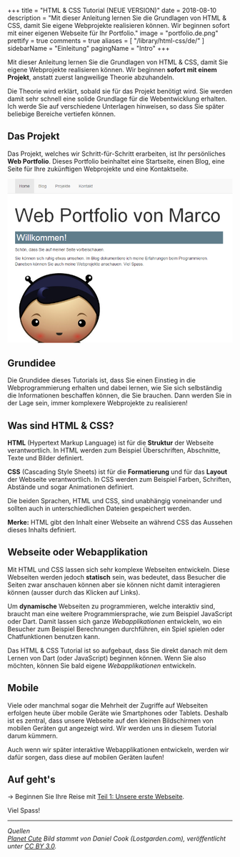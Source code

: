 +++
title = "HTML & CSS Tutorial (NEUE VERSION)"
date = 2018-08-10
description = "Mit dieser Anleitung lernen Sie die Grundlagen von HTML & CSS, damit Sie eigene Webprojekte realisieren können. Wir beginnen sofort mit einer eigenen Webseite für Ihr Portfolio."
image = "portfolio.de.png"
prettify = true
comments = true
aliases = [ 
  "/library/html-css/de/" 
]
sidebarName = "Einleitung"
pagingName = "Intro"
+++

Mit dieser Anleitung lernen Sie die Grundlagen von HTML & CSS, damit Sie eigene Webprojekte realisieren können. Wir beginnen **sofort mit einem Projekt**, anstatt zuerst langweilige Theorie abzuhandeln.

Die Theorie wird erklärt, sobald sie für das Projekt benötigt wird. Sie werden damit sehr schnell eine solide Grundlage für die Webentwicklung erhalten. Ich werde Sie auf verschiedene Unterlagen hinweisen, so dass Sie später beliebige Bereiche vertiefen können.


## Das Projekt

Das Projekt, welches wir Schritt-für-Schritt erarbeiten, ist Ihr persönliches **Web Portfolio**. Dieses Portfolio beinhaltet eine Startseite, einen Blog, eine Seite für Ihre zukünftigen Webprojekte und eine Kontaktseite.

<img src="portfolio.de.png" alt="Portfolio" class="img-thumbnail">


## Grundidee

Die Grundidee dieses Tutorials ist, dass Sie einen Einstieg in die Webprogrammierung erhalten und dabei lernen, wie Sie sich selbständig die Informationen beschaffen können, die Sie brauchen. Dann werden Sie in der Lage sein, immer komplexere Webprojekte zu realisieren!


## Was sind HTML & CSS?

**HTML** (Hypertext Markup Language) ist für die **Struktur** der Webseite verantwortlich. In HTML werden zum Beispiel Überschriften, Abschnitte, Texte und Bilder definiert.

**CSS** (Cascading Style Sheets) ist für die **Formatierung** und für das **Layout** der Webseite verantwortlich. In CSS werden zum Beispiel Farben, Schriften, Abstände und sogar Animationen definiert.

Die beiden Sprachen, HTML und CSS, sind unabhängig voneinander und sollten auch in unterschiedlichen Dateien gespeichert werden.

<div class="alert alert-info">
<strong>Merke:</strong> HTML gibt den Inhalt einer Webseite an während CSS das Aussehen dieses Inhalts definiert.
</div>


## Webseite oder Webapplikation

Mit HTML und CSS lassen sich sehr komplexe Webseiten entwickeln. Diese Webseiten werden jedoch **statisch** sein, was bedeutet, dass Besucher die Seiten zwar anschauen können aber sie können nicht damit interagieren können (ausser durch das Klicken auf Links).

Um **dynamische** Webseiten zu programmieren, welche interaktiv sind, braucht man eine weitere Programmiersprache, wie zum Beispiel JavaScript oder Dart. Damit lassen sich ganze *Webapplikationen* entwickeln, wo ein Besucher zum Beispiel Berechnungen durchführen, ein Spiel spielen oder Chatfunktionen benutzen kann.

Das HTML & CSS Tutorial ist so aufgebaut, dass Sie direkt danach mit dem Lernen von Dart (oder JavaScript) beginnen können. Wenn Sie also möchten, können Sie bald eigene *Webapplikationen* entwickeln.


## Mobile

Viele oder manchmal sogar die Mehrheit der Zugriffe auf Webseiten erfolgen heute über mobile Geräte wie Smartphones oder Tablets. Deshalb ist es zentral, dass unsere Webseite auf den kleinen Bildschirmen von mobilen Geräten gut angezeigt wird. Wir werden uns in diesem Tutorial darum kümmern.

Auch wenn wir später interaktive Webapplikationen entwickeln, werden wir dafür sorgen, dass diese auf mobilen Geräten laufen!


## Auf geht's

&rarr; Beginnen Sie Ihre Reise mit [Teil 1: Unsere erste Webseite](/de/library/html-css/part1/).

Viel Spass!


***

*Quellen*<br>
<em class="small">
[Planet Cute](http://www.lostgarden.com/2007/05/dancs-miraculously-flexible-game.html) Bild stammt von Daniel Cook (Lostgarden.com), veröffentlicht unter [CC BY 3.0](http://creativecommons.org/licenses/by/3.0/us/).
</em>
